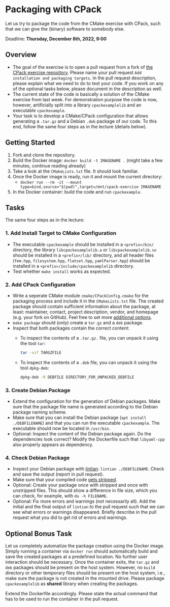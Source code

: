 # Packaging with CPack

Let us try to package the code from the CMake exercise with CPack, such that we can give the (binary) software to somebody else.

Deadline: **Thursday, December 8th, 2022, 9:00**

## Overview

- The goal of the exercise is to open a pull request from a fork of [the CPack exercise repository](https://github.com/Simulation-Software-Engineering/cpack-exercise-wt2223). Please name your pull request `Add installation and packaging targets`. In the pull request description, please explain what we need to do to test your code. If you work on any of the optional tasks below, please document in the description as well.
- The current state of the code is basically a solution of the CMake exercise from last week. For demonstration purpose the code is now, however, artificially split into a library `cpackexamplelib` and an executable `cpackexample`.
- Your task is to develop a CMake/CPack configuration that allows generating a `.tar.gz` and a Debian `.deb` package of our code. To this end, follow the same four steps as in the lecture (details below).

## Getting Started

1. Fork and clone the repository.
2. Build the Docker image: `docker build -t IMAGENAME .` (might take a few minutes, continue reading already)
3. Take a look at the `CMakeLists.txt` file. It should look familiar.
4. Once the Docker image is ready, run it and mount the current directory:
    - `docker run --rm -it --mount type=bind,source="$(pwd)",target=/mnt/cpack-exercise IMAGENAME`
5. In the Docker container: build the code and run `cpackexample`.

## Tasks

The same four steps as in the lecture:

### 1. Add Install Target to CMake Configuration

- The executable `cpackexample` should be installed in a `<prefix>/bin/` directory, the library `libcpackexamplelib.a` or `libcpackexamplelib.so` should be installed in a `<prefix>/lib/` directory, and all header files (`fem.hpp`, `filesystem.hpp`, `flatset.hpp`, `yamlParser.hpp`) should be installed in a `<prefix>/include/cpackexamplelib` directory.
- Test whether `make install` works as expected.

### 2. Add CPack Configuration

- Write a seperate CMake module `cmake/CPackConfig.cmake` for the packaging process and include it in the `CMakeLists.txt` file. The created package should contain sufficient information about the package, at least: maintainer, contact, project description, vendor, and homepage (e.g. your fork on GitHub). Feel free to set more [additional options](https://cmake.org/cmake/help/latest/module/CPack.html).
- `make package` should (only) create a `tar.gz` and a `deb` package.
- Inspect that both packages contain the correct content:
    - To inspect the contents of a `.tar.gz.` file, you can unpack it using the tool `tar`:

      ```bash
      tar -xzf TARGZFILE
      ```

    - To inspect the contents of a  `.deb` file, you can unpack it using the tool `dpkg-deb`:

      ```bash
      dpkg-deb -R DEBFILE DIRECTORY_FOR_UNPACKED_DEBFILE
      ```

### 3. Create Debian Package

- Extend the configuration for the generation of Debian packages. Make sure that the package file name is generated according to the Debian package naming scheme.
- Make sure that you can install the Debian package (`apt install ./DEBFILENAME`) and that you can run the executable `cpackexample`. The executable should now be located in `/usr/bin`.
- Optional: Inspect the content of the Debian package again. Do the dependencies look correct? Modify the Dockerfile such that `libyaml-cpp` also properly appears as dependency.

### 4. Check Debian Package

- Inspect your Debian package with [lintian](https://manpages.ubuntu.com/manpages/trusty/man1/lintian.1.html): `lintian ./DEBFILENAME`. Check and save the output (report in pull request).
- Make sure that your compiled code [gets stripped](https://cmake.org/cmake/help/latest/module/CPack.html#variable:CPACK_STRIP_FILES).
- Optional: Create your package once with stripped and once with unstripped files. This should show a difference in file size, which you can check, for example, with `du -h FILENAME`.
- Optional: Fix more errors and warnings (not necessarily all). Add the initial and the final output of `lintian` to the pull request such that we can see what errors or warnings disappeared. Briefly describe in the pull request what you did to get rid of errors and warnings.

## Optional Bonus Task

Let us completely automatize the package creation using the Docker image. Simply running a container via `docker run` should automatically build and save the created packages at a predefined location. No further user interaction should be necessary. Once the container exits, the `tar.gz` and `deb` packages should be present on the host system. However, no `build` directory or other temporary files should be present on the host system, i.e., make sure the package is not created in the mounted drive. Please package `cpackexamplelib` as **shared** library when creating the packages.

Extend the Dockerfile accordingly. Please state the actual command that has to be used to run the container in the pull request.
